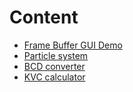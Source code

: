 # Content
- [Frame Buffer GUI Demo](./framebuffer-gui-demo/)
- [Particle system](./particles/)
- [BCD converter](bcd.cpp)
- [KVC calculator](kvc_calc.cpp)
